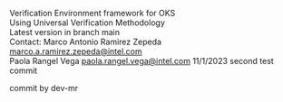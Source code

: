 Verification Environment framework for OKS  
Using Universal Verification Methodology  
Latest version in branch main  
Contact:
Marco Antonio Ramirez Zepeda marco.a.ramirez.zepeda@intel.com  
Paola Rangel Vega paola.rangel.vega@intel.com
11/1/2023  second test commit

commit by dev-mr